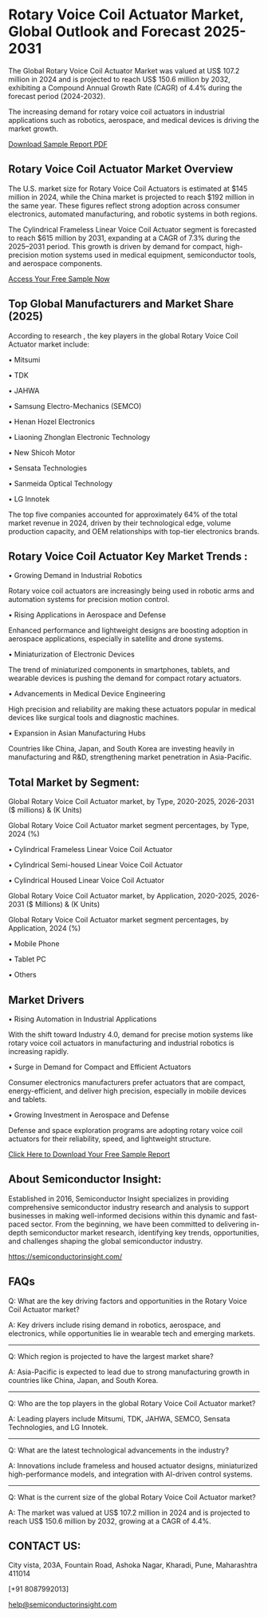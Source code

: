 <h1>Rotary Voice Coil Actuator Market, Global Outlook and Forecast 2025-2031</h1>

The Global Rotary Voice Coil Actuator Market was valued at US$ 107.2 million in 2024 and is projected to reach US$ 150.6 million by 2032, exhibiting a Compound Annual Growth Rate (CAGR) of 4.4% during the forecast period (2024-2032).

The increasing demand for rotary voice coil actuators in industrial applications such as robotics, aerospace, and medical devices is driving the market growth.

[Download Sample Report PDF](https://semiconductorinsight.com/download-sample-report/?product_id=88004)

<h2>Rotary Voice Coil Actuator Market Overview</h2>

The U.S. market size for Rotary Voice Coil Actuators is estimated at $145 million in 2024, while the China market is projected to reach $192 million in the same year. These figures reflect strong adoption across consumer electronics, automated manufacturing, and robotic systems in both regions.

The Cylindrical Frameless Linear Voice Coil Actuator segment is forecasted to reach $615 million by 2031, expanding at a CAGR of 7.3% during the 2025–2031 period. This growth is driven by demand for compact, high-precision motion systems used in medical equipment, semiconductor tools, and aerospace components.

[Access Your Free Sample Now](https://semiconductorinsight.com/report/rotary-voice-coil-actuator-market/)

<h2>Top Global Manufacturers and Market Share (2025)</h2>

According to research , the key players in the global Rotary Voice Coil Actuator market include:

•	Mitsumi

•	TDK

•	JAHWA

•	Samsung Electro-Mechanics (SEMCO)

•	Henan Hozel Electronics

•	Liaoning Zhonglan Electronic Technology

•	New Shicoh Motor

•	Sensata Technologies

•	Sanmeida Optical Technology

•	LG Innotek

The top five companies accounted for approximately 64% of the total market revenue in 2024, driven by their technological edge, volume production capacity, and OEM relationships with top-tier electronics brands.

<h2>Rotary Voice Coil Actuator Key Market Trends  :</h2>

•	Growing Demand in Industrial Robotics

Rotary voice coil actuators are increasingly being used in robotic arms and automation systems for precision motion control.

•	Rising Applications in Aerospace and Defense

Enhanced performance and lightweight designs are boosting adoption in aerospace applications, especially in satellite and drone systems.

•	Miniaturization of Electronic Devices

The trend of miniaturized components in smartphones, tablets, and wearable devices is pushing the demand for compact rotary actuators.

•	Advancements in Medical Device Engineering

High precision and reliability are making these actuators popular in medical devices like surgical tools and diagnostic machines.

•	Expansion in Asian Manufacturing Hubs

Countries like China, Japan, and South Korea are investing heavily in manufacturing and R&D, strengthening market penetration in Asia-Pacific.

<h2>Total Market by Segment:</h2>

Global Rotary Voice Coil Actuator market, by Type, 2020-2025, 2026-2031 ($ millions) & (K Units)

Global Rotary Voice Coil Actuator market segment percentages, by Type, 2024 (%)

•	Cylindrical Frameless Linear Voice Coil Actuator

•	Cylindrical Semi-housed Linear Voice Coil Actuator

•	Cylindrical Housed Linear Voice Coil Actuator

Global Rotary Voice Coil Actuator market, by Application, 2020-2025, 2026-2031 ($ Millions) & (K Units)

Global Rotary Voice Coil Actuator market segment percentages, by Application, 2024 (%)

•	Mobile Phone

•	Tablet PC

•	Others

<h2>Market Drivers</h2>

•	Rising Automation in Industrial Applications

With the shift toward Industry 4.0, demand for precise motion systems like rotary voice coil actuators in manufacturing and industrial robotics is increasing rapidly.

•	Surge in Demand for Compact and Efficient Actuators

Consumer electronics manufacturers prefer actuators that are compact, energy-efficient, and deliver high precision, especially in mobile devices and tablets.

•	Growing Investment in Aerospace and Defense

Defense and space exploration programs are adopting rotary voice coil actuators for their reliability, speed, and lightweight structure.

[Click Here to Download Your Free Sample Report 
](https://semiconductorinsight.com/report/rotary-voice-coil-actuator-market/)

<h2>About Semiconductor Insight:</h2>

Established in 2016, Semiconductor Insight specializes in providing comprehensive semiconductor industry research and analysis to support businesses in making well-informed decisions within this dynamic and fast-paced sector. From the beginning, we have been committed to delivering in-depth semiconductor market research, identifying key trends, opportunities, and challenges shaping the global semiconductor industry.

https://semiconductorinsight.com/

<h2>FAQs</h2>

Q: What are the key driving factors and opportunities in the Rotary Voice Coil Actuator market?

A: Key drivers include rising demand in robotics, aerospace, and electronics, while opportunities lie in wearable tech and emerging markets.

________________________________________

Q: Which region is projected to have the largest market share?

A: Asia-Pacific is expected to lead due to strong manufacturing growth in countries like China, Japan, and South Korea.

________________________________________

Q: Who are the top players in the global Rotary Voice Coil Actuator market?

A: Leading players include Mitsumi, TDK, JAHWA, SEMCO, Sensata Technologies, and LG Innotek.

________________________________________

Q: What are the latest technological advancements in the industry?

A: Innovations include frameless and housed actuator designs, miniaturized high-performance models, and integration with AI-driven control systems.

________________________________________

Q: What is the current size of the global Rotary Voice Coil Actuator market?

A: The market was valued at US$ 107.2 million in 2024 and is projected to reach US$ 150.6 million by 2032, growing at a CAGR of 4.4%.

<h2>CONTACT US:</h2>

City vista, 203A, Fountain Road, Ashoka Nagar, Kharadi, Pune, Maharashtra 411014

[+91 8087992013]

help@semiconductorinsight.com


